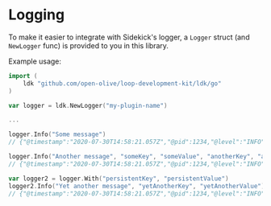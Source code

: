 # Logging

To make it easier to integrate with Sidekick's logger, a `Logger` struct (and `NewLogger` func) is provided to you in this library.

Example usage:

```go
import (
    ldk "github.com/open-olive/loop-development-kit/ldk/go"
)

var logger = ldk.NewLogger("my-plugin-name")

...

logger.Info("Some message")
// {"@timestamp":"2020-07-30T14:58:21.057Z","@pid":1234,"@level":"INFO","@module":"my-plugin-name","@message":"Some message"}

logger.Info("Another message", "someKey", "someValue", "anotherKey", "anotherValue")
// {"@timestamp":"2020-07-30T14:58:21.057Z","@pid":1234,"@level":"INFO","@module":"my-plugin-name","@message":"Another message","anotherKey":"anotherValue","someKey":"someValue"}

var logger2 = logger.With("persistentKey", "persistentValue")
logger2.Info("Yet another message", "yetAnotherKey", "yetAnotherValue")
// {"@timestamp":"2020-07-30T14:58:21.057Z","@pid":1234,"@level":"INFO","@module":"my-plugin-name","@message":"Yet another message","persistentKey":"persistentValue","yetAnotherKey":"yetAnotherValue"}
```
